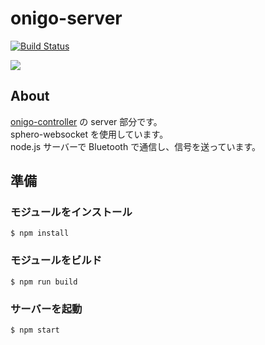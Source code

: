 # onigo-server

[![Build Status](https://api.travis-ci.org/shundroid/onigo-server.svg?branch=test)](https://travis-ci.org/shundroid/onigo-server)

![](https://docs.google.com/drawings/d/11UkOxTHAYCFONLhi49WRn1hCaDZz25plo-yaG18Q2cc/pub?w=854&h=579)

## About
[onigo-controller](https://github.com/comozilla/onigo-controller/) の server 部分です。  
sphero-websocket を使用しています。  
node.js サーバーで Bluetooth で通信し、信号を送っています。

## 準備

### モジュールをインストール
```
$ npm install
```

### モジュールをビルド
```
$ npm run build
```

### サーバーを起動
```
$ npm start
```
